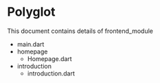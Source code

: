 # Polyglot
This document contains details of frontend_module
- main.dart
- homepage
  - Homepage.dart
- introduction
  - introduction.dart